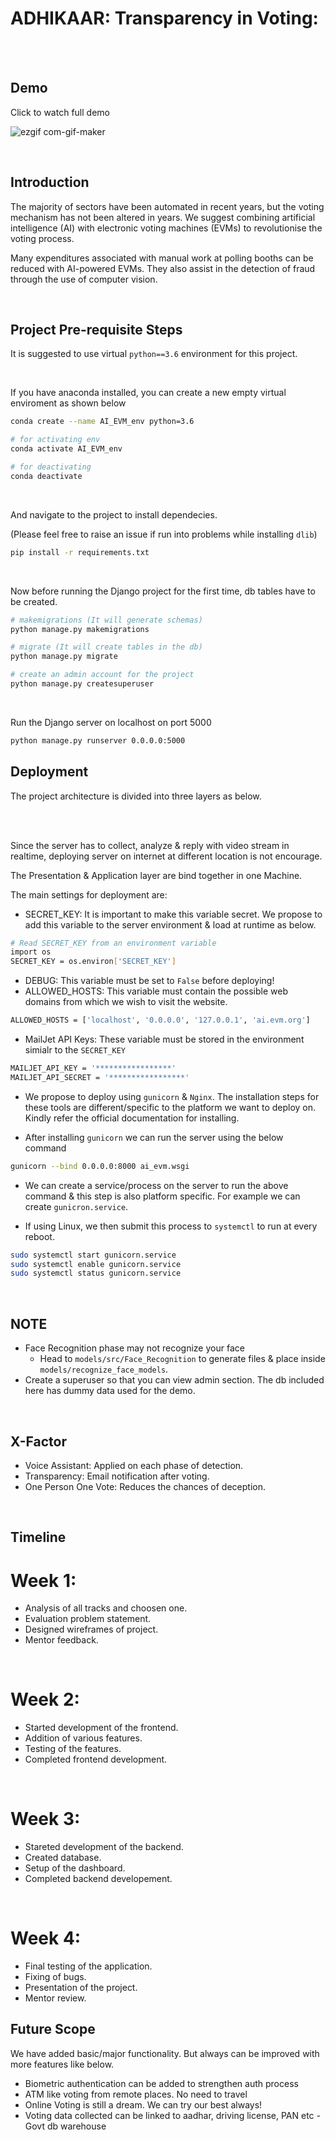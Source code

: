
# ADHIKAAR: Transparency in Voting:

<br>



<br>


## Demo

Click to watch full demo <br>

![ezgif com-gif-maker](https://user-images.githubusercontent.com/90378057/170876241-4684fa4b-d12a-4d57-884b-a3624e8314ea.gif)

<br>

## Introduction

The majority of sectors have been automated in recent years, but the voting mechanism has not been altered in years. We suggest combining artificial intelligence (AI) with electronic voting machines (EVMs) to revolutionise the voting process.

Many expenditures associated with manual work at polling booths can be reduced with AI-powered EVMs. They also assist in the detection of fraud through the use of computer vision.

<br>

## Project Pre-requisite Steps

It is suggested to use virtual `python==3.6` environment for this project.

<br>

If you have anaconda installed, you can create a new empty virtual enviroment as shown below

```bash
conda create --name AI_EVM_env python=3.6

# for activating env
conda activate AI_EVM_env

# for deactivating
conda deactivate
```

<br>

And navigate to the project to install dependecies.

(Please feel free to raise an issue if run into problems while installing `dlib`)

```bash
pip install -r requirements.txt
```

<br>

Now before running the Django project for the first time, db tables have to be created.

```bash
# makemigrations (It will generate schemas)
python manage.py makemigrations

# migrate (It will create tables in the db)
python manage.py migrate

# create an admin account for the project
python manage.py createsuperuser
```

<br>

Run the Django server on localhost on port 5000

```bash
python manage.py runserver 0.0.0.0:5000
```

## Deployment

The project architecture is divided into three layers as below.

<br>



<br>

Since the server has to collect, analyze & reply with video stream in realtime, deploying server on internet at different location is not encourage.

The Presentation & Application layer are bind together in one Machine.

The main settings for deployment are:

- SECRET_KEY: It is important to make this variable secret. We propose to add this variable to the server environment & load at runtime as below.

```bash
# Read SECRET_KEY from an environment variable
import os
SECRET_KEY = os.environ['SECRET_KEY']
```

- DEBUG: This variable must be set to `False` before deploying!
- ALLOWED_HOSTS: This variable must contain the possible web domains from which we wish to visit the website.

```bash
ALLOWED_HOSTS = ['localhost', '0.0.0.0', '127.0.0.1', 'ai.evm.org']
```

- MailJet API Keys: These variable must be stored in the environment simialr to the `SECRET_KEY`

```bash
MAILJET_API_KEY = '*****************'
MAILJET_API_SECRET = '*****************'
```

- We propose to deploy using `gunicorn` & `Nginx`. The installation steps for these tools are different/specific to the platform we want to deploy on. Kindly refer the official documentation for installing.

- After installing `gunicorn` we can run the server using the below command

```bash
gunicorn --bind 0.0.0.0:8000 ai_evm.wsgi
```

- We can create a service/process on the server to run the above command & this step is also platform specific. For example we can create `gunicron.service`.

- If using Linux, we then submit this process to `systemctl` to run at every reboot.

```bash
sudo systemctl start gunicorn.service
sudo systemctl enable gunicorn.service
sudo systemctl status gunicorn.service
```

<br>

## NOTE

- Face Recognition phase may not recognize your face
  - Head to `models/src/Face_Recognition` to generate files & place inside `models/recognize_face_models`.
- Create a superuser so that you can view admin section. The db included here has dummy data used for the demo.

<br>

## X-Factor

- Voice Assistant: Applied on each phase of detection.
- Transparency: Email notification after voting.
- One Person One Vote: Reduces the chances of deception.

<br>

## Timeline

# Week 1:

- Analysis of all tracks and choosen one.
- Evaluation problem statement.
- Designed wireframes of project.
- Mentor feedback.

<br>

# Week 2:

- Started development of the frontend.
- Addition of various features.
- Testing of the features.
- Completed frontend development.

<br>

# Week 3:

- Stareted development of the backend.
- Created database.
- Setup of the dashboard.
- Completed backend developement.

<br>

# Week 4:

- Final testing of the application.
- Fixing of bugs.
- Presentation of the project.
- Mentor review.

## Future Scope

We have added basic/major functionality. But always can be improved with more features like below.

- Biometric authentication can be added to strengthen auth process
- ATM like voting from remote places. No need to travel
- Online Voting is still a dream. We can try our best always!
- Voting data collected can be linked to aadhar, driving license, PAN etc - Govt db warehouse

